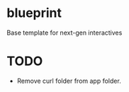 blueprint
=========

Base template for next-gen interactives


# TODO

* Remove curl folder from app folder.